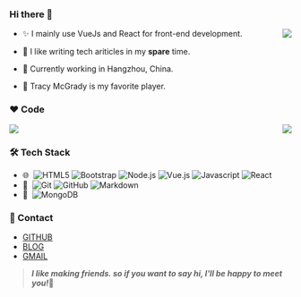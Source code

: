 ### Hi there 👋

<img src="https://github-readme-stats.vercel.app/api/top-langs/?username=YouthguyZ&layout=compact&show_icons=true&icon_color=0366d6&bg_color=ffffff" align="right"/>

- ✨ I mainly use VueJs and React for front-end development.
- 🐼 I like writing tech ariticles in my **spare** time.

- 🌱 Currently working in Hangzhou, China.
- 🏀 Tracy McGrady is my favorite player.

### ❤️ Code

<img src="https://www.oscs1024.com/platform/badge/YouthguyZ/wechat-app.svg?size=large&layout=compact&show_icons=true&icon_color=0366d6&bg_color=ffffff" align="right"/>

![](https://github-readme-stats.vercel.app/api?username=YouthguyZ&show_icons=true&icon_color=0366d6&bg_color=ffffff&count_private=true&hide_title=true)

### 🛠️ Tech Stack

- 🌐  &#160;![HTML5](https://img.shields.io/badge/-HTML5-333333?style=flat&logo=HTML5)
  ![Bootstrap](https://img.shields.io/badge/-Bootstrap-333333?style=flat&logo=bootstrap&logoColor=563D7C)
  ![Node.js](https://img.shields.io/badge/-Node.js-333333?style=flat&logo=node.js)
  ![Vue.js](https://img.shields.io/badge/-VueJS-333333?style=flat&logo=Vue.js) ![Javascript](https://img.shields.io/badge/-Javascript-333333?style=flat&logo=Javascript) ![React](https://img.shields.io/badge/-React-333333?style=flat&logo=React)
- 🔧 &#160;![Git](https://img.shields.io/badge/-Git-333333?style=flat&logo=git)
  ![GitHub](https://img.shields.io/badge/-GitHub-333333?style=flat&logo=github)
  ![Markdown](https://img.shields.io/badge/-Markdown-333333?style=flat&logo=markdown)
- 💼 &#160;![MongoDB](https://img.shields.io/badge/-MongoDB-333333?style=flat&logo=mongodb)


### 📲 Contact 

- [GITHUB](https://github.com/YouthguyZ)
- [BLOG](https://YouthguyZ.github.io)
- [GMAIL](mailto:axegan88@gmail.com)



> <strong>*I like making friends. so if you want to say hi, I'll be happy to meet you!*</strong>🐼































